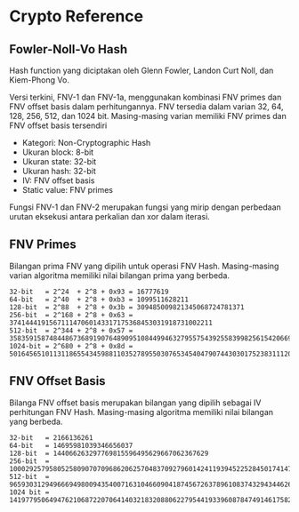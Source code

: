 # Crypto Reference

## Fowler-Noll-Vo Hash

Hash function yang diciptakan oleh Glenn Fowler, Landon Curt Noll, dan Kiem-Phong Vo. 

Versi terkini, FNV-1 dan FNV-1a, menggunakan kombinasi FNV primes dan FNV offset basis dalam perhitungannya. FNV tersedia dalam varian 32, 64, 128, 256, 512, dan 1024 bit. Masing-masing varian memiliki FNV primes dan FNV offset basis tersendiri

* Kategori: Non-Cryptographic Hash
* Ukuran block:  8-bit
* Ukuran state: 32-bit
* Ukuran hash:  32-bit
* IV: FNV offset basis
* Static value: FNV primes

Fungsi FNV-1 dan FNV-2 merupakan fungsi yang mirip dengan perbedaan urutan eksekusi antara perkalian dan xor dalam iterasi.

## FNV Primes

Bilangan prima FNV yang dipilih untuk operasi FNV Hash. Masing-masing varian algoritma memiliki nilai bilangan prima yang berbeda.

```
32-bit   = 2^24  + 2^8 + 0x93 = 16777619
64-bit   = 2^40  + 2^8 + 0xb3 = 1099511628211
128-bit  = 2^88  + 2^8 + 0x3b = 309485009821345068724781371
256-bit  = 2^168 + 2^8 + 0x63 = 374144419156711147060143317175368453031918731002211
512-bit  = 2^344 + 2^8 + 0x57 = 35835915874844867368919076489095108449946327955754392558399825615420669938882575126094039892345713852759
1024-bit = 2^680 + 2^8 + 0x8d = 5016456510113118655434598811035278955030765345404790744303017523831112055108147451509157692220295382716162651878526895249385292291816524375083746691371804094271873160484737966720260389217684476157468082573
```

## FNV Offset Basis

Bilanga FNV offset basis merupakan bilangan yang dipilih sebagai IV perhitungan FNV Hash. Masing-masing algoritma memiliki nilai bilangan yang berbeda.

```
32-bit   = 2166136261
64-bit   = 14695981039346656037
128-bit  = 144066263297769815596495629667062367629
256-bit  = 100029257958052580907070968620625704837092796014241193945225284501741471925557
512-bit  = 9659303129496669498009435400716310466090418745672637896108374329434462657994582932197716438449813051892206539805784495328239340083876191928701583869517785
1024 bit = 14197795064947621068722070641403218320880622795441933960878474914617582723252296732303717722150864096521202355549365628174669108571814760471015076148029755969804077320157692458563003215304957150157403644460363550505412711285966361610267868082893823963790439336411086884584107735010676915
```